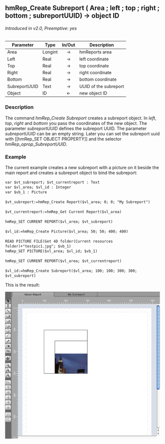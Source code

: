 ## hmRep_Create Subreport ( Area ; left ; top ; right ; bottom ; subreportUUID) → object ID
###### Introduced in v2.0, Preemptive: yes

|Parameter|Type|In/Out|Description
|---|---|:---:|---
|Area|Longint|→|hmReports area
|Left|Real|→|left coordinate
|Top|Real|→|top coordinate
|Right|Real|→|right coordinate
|Bottom|Real|→|bottom coordinate
|SubreportUUID|Text|→|UUID of the subreport
|Object|ID|←|new object ID

### Description
The command *hmRep_Create Subreport* creates a subreport object. In *left*, *top*, *right* and *bottom* you pass the coordinates of the new object. The parameter *subreportUUID* defines the subreport UUID. The parameter *subreportUUID* can be an empty string. Later you can set the subreport uuid with [[hmRep_SET OBJECT PROPERTY]] and the selector *hmRep_oprop_SubreportUUID*.

### Example
The current example creates a new subreport with a picture on it beside the main report and creates a subreport object to bind the subreport:

```4d
var $vt_subreport; $vt_currentreport : Text
var $vl_area; $vl_id : Integer
var $vb_1 : Picture

$vt_subreport:=hmRep_Create Report($vl_area; 0; 0; "My Subreport")

$vt_currentreport:=hmRep_Get Current Report($vl_area)

hmRep_SET CURRENT REPORT($vl_area; $vt_subreport)

$vl_id:=hmRep_Create Picture($vl_area; 50; 50; 400; 400)

READ PICTURE FILE(Get 4D folder(Current resources folder)+"testpic1.jpg"; $vb_1)
hmRep_SET PICTURE($vl_area; $vl_id; $vb_1)

hmRep_SET CURRENT REPORT($vl_area; $vt_currentreport)

$vl_id:=hmRep_Create Subreport($vl_area; 100; 100; 300; 300; $vt_subreport)
```
This is the result:

![Subreport example](../Pictures/subreportExample.png)
